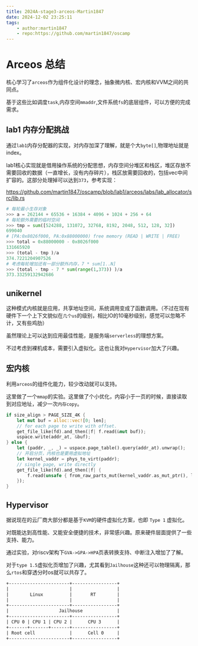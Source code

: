 ```yaml
---
title: 2024A-stage3-arceos-Martin1847
date: 2024-12-02 23:25:11
tags:
    - author:martin1847
    - repo:https://github.com/martin1847/oscamp
---
```


# Arceos 总结

核心学习了`arceos`作为组件化设计的理念，抽象微内核、宏内核和VVM之间的共同点。

基于这些比如调度`task`,内存空间`mmaddr`,文件系统`fs`的底层组件，可以方便的完成需求。


## lab1 内存分配挑战


通过`lab1`内存分配器的实现，对内存加深了理解，就是个大`byte[]`,物理地址就是index。

lab1核心实现就是借用操作系统的分配思想，内存空间分堆区和栈区，堆区存放不需要回收的数据（一直增长，没有内存碎片），栈区放需要回收的，包括vec中间扩容的。这部分处理掉可以达到`373`，参考实现：

https://github.com/martin1847/oscamp/blob/lab1/arceos/labs/lab_allocator/src/lib.rs


```python
# 每轮最小生存对象
>>> a = 262144 + 65536 + 16384 + 4096 + 1024 + 256 + 64 
# 每轮额外需要的临时空间
>>> tmp = sum([524288, 131072, 32768, 8192, 2048, 512, 128, 32])
699040
# [PA:0x8026f000, PA:0x88000000) free memory (READ | WRITE | FREE)
>>> total = 0x88000000 - 0x8026f000
131665920
>>> (total - tmp )/a
374.7221204907526
# 考虑每轮增加还有一部分额外内存，7 * sum[1..N]
>>> (total - tmp - 7 * sum(range(1,373)) )/a
373.33259132942686
```




<!-- more -->

## unikernel

这种模式内核就是应用，共享地址空间，系统调用变成了函数调用。（不过在现有硬件下一个上下文貌似在`几个us`的级别，相比IO的10毫秒级别，感觉可以忽略不计，又有些鸡肋）

虽然理论上可以达到应用最佳性能，是服务端`serverless`的理想方案。

不过考虑到裸机成本，需要引入虚拟化。这也让我对`Hypervisor`加大了兴趣。


## 宏内核

利用`arceos`的组件化能力，较少改动就可以支持。

这里做了一个`mmap`的实验。这里做了个小优化，内容小于一页的时候，直接读取到对应地址，减少一次`内存copy`。

```rust
if size_align > PAGE_SIZE_4K {
    let mut buf = alloc::vec![0; len];
    // for each page to write with offset.
    get_file_like(fd).and_then(|f| f.read(&mut buf));
    uspace.write(addr_at, &buf);
} else {
    let (paddr, _, _) = uspace.page_table().query(addr_at).unwrap();
    // 开启分页，内核也是要用虚拟地址
    let kernel_vaddr = phys_to_virt(paddr);
    // single page, write directly
    get_file_like(fd).and_then(|f| {
        f.read(unsafe { from_raw_parts_mut(kernel_vaddr.as_mut_ptr(), len) })
    });
}
```

## Hypervisor

据说现在的云厂商大部分都是基于`KVM`的硬件虚拟化方案，也即 `Type 1` 虚拟化。

对既能达到高性能、又能安全便捷的技术，非常感兴趣。原来硬件层面提供了一些支持、能力。

通过实验，对riscv架构下`GVA->GPA->HPA`页表转换支持、中断注入增加了了解。

对于`type 1.5`虚拟化页增加了兴趣，尤其看到`Jailhouse`这种还可以物理隔离，那么`rtos`和穿透分时os就可以共存了。

```txt
+-----------------------+-----------------+
|                       |                 |
|        Linux          |       RT        |
|                       |                 |
+-----------------------+-----------------+
|                   Jailhouse             |
+-----------------------+-----------------+
| CPU 0 | CPU 1 | CPU 2 |      CPU 3      |
+-------+-------+-------+-----------------+
| Root cell             |      Cell 0     |
+-----------------------+-----------------+
```


